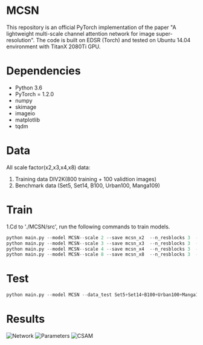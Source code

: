 # MCSN
This repository is an official PyTorch implementation of the paper 
"A lightweight multi-scale channel attention network for image super-resolution".
The code is built on EDSR (Torch) and tested on Ubuntu 14.04 environment  with TitanX 2080Ti GPU.
# Dependencies
*	Python 3.6
*	PyTorch = 1.2.0
*	numpy
* skimage
* imageio
* matplotlib
* tqdm
# Data
All scale factor(x2,x3,x4,x8) data:
1. Training data DIV2K(800 training + 100 validtion images)
2. Benchmark data (Set5, Set14, B100, Urban100, Manga109)
# Train
1.Cd to './MCSN/src', run the following commands to train models.
```python
python main.py --model MCSN--scale 2 --save mcsn_x2  --n_resblocks 3  --lr 1e-4  --n_feats 64 --res_scale 1 --batch_size 16 --n_threads 6 
python main.py --model MCSN--scale 3 --save mcsn_x3  --n_resblocks 3  --lr 1e-4  --n_feats 64 --res_scale 1 --batch_size 16 --n_threads 6 
python main.py --model MCSN--scale 4 --save mcsn_x4  --n_resblocks 3  --lr 1e-4  --n_feats 64 --res_scale 1 --batch_size 16 --n_threads 6 
python main.py --model MCSN--scale 8 --save mcsn_x8  --n_resblocks 3  --lr 1e-4  --n_feats 64 --res_scale 1 --batch_size 16 --n_threads 6 
```
# Test
```python
python main.py --model MCSN --data_test Set5+Set14+B100+Urban100+Manga109  --scale 4 --pre_train ../experiment/mscn_x4/model/model_best.pt --test_only  --self_ensemble
```
# Results
![Network](https://github.com/Weisily/MCSN/Figs/Network.png)
![Parameters](https://github.com/Weisily/MCSN/Figs/Parameters.png)
![CSAM](https://github.com/Weisily/MCSN/Figs/CSAM.png)

